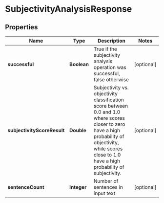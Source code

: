 
# SubjectivityAnalysisResponse

## Properties
Name | Type | Description | Notes
------------ | ------------- | ------------- | -------------
**successful** | **Boolean** | True if the subjectivity analysis operation was successful, false otherwise |  [optional]
**subjectivityScoreResult** | **Double** | Subjectivity vs. objectivity classification score between 0.0 and 1.0 where scores closer to zero have a high probability of objectivity, while scores close to 1.0 have a high probability of subjectivity. |  [optional]
**sentenceCount** | **Integer** | Number of sentences in input text |  [optional]



